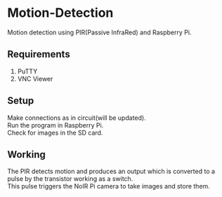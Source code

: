 # Motion-Detection
Motion detection using PIR(Passive InfraRed) and Raspberry Pi.

## Requirements
1. PuTTY
2. VNC Viewer

## Setup
Make connections as in circuit(will be updated).</br>
Run the program in Raspberry Pi.</br>
Check for images in the SD card.

## Working
The PIR detects motion and produces an output which is converted to a pulse by the transistor working as a switch.</br>
This pulse triggers the NoIR Pi camera to take images and store them.
